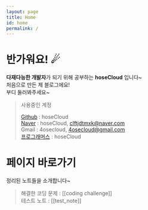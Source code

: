 ```yaml
---
layout: page
title: Home
id: home
permalink: /
---
```


# 반가워요! ☄

**다재다능한 개발자**가 되기 위해 공부하는 **hoseCloud** 입니다~  
처음으로 만든 제 블로그에요!  
부디 둘러봐주세요~  

> 사용중인 계정 
>
> [Github](https://github.com/hoseCloud) : hoseCloud  
> [Naver](https://blog.naver.com/clftjdtmxk) : hoseCloud, clftjdtmxk@naver.com  
> Gmail : 4osecloud, 4osecloud@gmail.com  
> [프로그래머스](https://career.programmers.co.kr/pr/4osecloud_6377) : hoseCloud  

# 페이지 바로가기

정리된 노트들을 소개합니다~

> 해결한 코딩 문제 : [[coding challenge]]  
> 테스트 노트 : [[test_note]]  

<style>
  .wrapper {
    max-width: 46em;
  }
</style>
